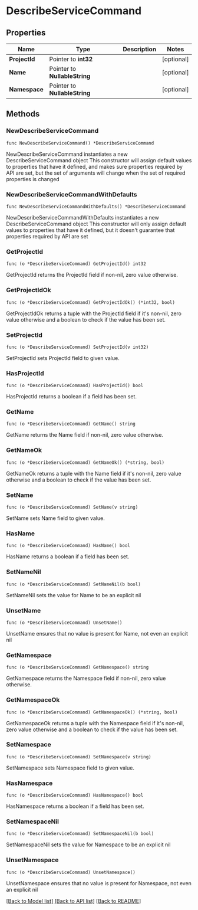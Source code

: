 # DescribeServiceCommand

## Properties

Name | Type | Description | Notes
------------ | ------------- | ------------- | -------------
**ProjectId** | Pointer to **int32** |  | [optional] 
**Name** | Pointer to **NullableString** |  | [optional] 
**Namespace** | Pointer to **NullableString** |  | [optional] 

## Methods

### NewDescribeServiceCommand

`func NewDescribeServiceCommand() *DescribeServiceCommand`

NewDescribeServiceCommand instantiates a new DescribeServiceCommand object
This constructor will assign default values to properties that have it defined,
and makes sure properties required by API are set, but the set of arguments
will change when the set of required properties is changed

### NewDescribeServiceCommandWithDefaults

`func NewDescribeServiceCommandWithDefaults() *DescribeServiceCommand`

NewDescribeServiceCommandWithDefaults instantiates a new DescribeServiceCommand object
This constructor will only assign default values to properties that have it defined,
but it doesn't guarantee that properties required by API are set

### GetProjectId

`func (o *DescribeServiceCommand) GetProjectId() int32`

GetProjectId returns the ProjectId field if non-nil, zero value otherwise.

### GetProjectIdOk

`func (o *DescribeServiceCommand) GetProjectIdOk() (*int32, bool)`

GetProjectIdOk returns a tuple with the ProjectId field if it's non-nil, zero value otherwise
and a boolean to check if the value has been set.

### SetProjectId

`func (o *DescribeServiceCommand) SetProjectId(v int32)`

SetProjectId sets ProjectId field to given value.

### HasProjectId

`func (o *DescribeServiceCommand) HasProjectId() bool`

HasProjectId returns a boolean if a field has been set.

### GetName

`func (o *DescribeServiceCommand) GetName() string`

GetName returns the Name field if non-nil, zero value otherwise.

### GetNameOk

`func (o *DescribeServiceCommand) GetNameOk() (*string, bool)`

GetNameOk returns a tuple with the Name field if it's non-nil, zero value otherwise
and a boolean to check if the value has been set.

### SetName

`func (o *DescribeServiceCommand) SetName(v string)`

SetName sets Name field to given value.

### HasName

`func (o *DescribeServiceCommand) HasName() bool`

HasName returns a boolean if a field has been set.

### SetNameNil

`func (o *DescribeServiceCommand) SetNameNil(b bool)`

 SetNameNil sets the value for Name to be an explicit nil

### UnsetName
`func (o *DescribeServiceCommand) UnsetName()`

UnsetName ensures that no value is present for Name, not even an explicit nil
### GetNamespace

`func (o *DescribeServiceCommand) GetNamespace() string`

GetNamespace returns the Namespace field if non-nil, zero value otherwise.

### GetNamespaceOk

`func (o *DescribeServiceCommand) GetNamespaceOk() (*string, bool)`

GetNamespaceOk returns a tuple with the Namespace field if it's non-nil, zero value otherwise
and a boolean to check if the value has been set.

### SetNamespace

`func (o *DescribeServiceCommand) SetNamespace(v string)`

SetNamespace sets Namespace field to given value.

### HasNamespace

`func (o *DescribeServiceCommand) HasNamespace() bool`

HasNamespace returns a boolean if a field has been set.

### SetNamespaceNil

`func (o *DescribeServiceCommand) SetNamespaceNil(b bool)`

 SetNamespaceNil sets the value for Namespace to be an explicit nil

### UnsetNamespace
`func (o *DescribeServiceCommand) UnsetNamespace()`

UnsetNamespace ensures that no value is present for Namespace, not even an explicit nil

[[Back to Model list]](../README.md#documentation-for-models) [[Back to API list]](../README.md#documentation-for-api-endpoints) [[Back to README]](../README.md)


